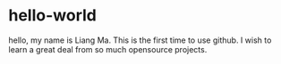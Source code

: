 # hello-world

hello, my name is Liang Ma. This is the first time to use github. I wish to learn a great deal from so much opensource projects.
